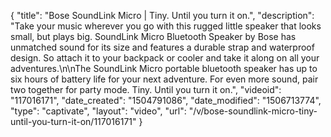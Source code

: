 {
    "title": "Bose SoundLink Micro | Tiny. Until you turn it on.",
    "description": "Take your music wherever you go with this rugged little speaker that looks small, but plays big. SoundLink Micro Bluetooth Speaker by Bose has unmatched sound for its size and features a durable strap and waterproof design. So attach it to your backpack or cooler and take it along on all your adventures.\n\nThe SoundLink Micro portable bluetooth speaker has up to six hours of battery life for your next adventure. For even more sound, pair two together for party mode. Tiny. Until you turn it on.",
    "videoid": "117016171",
    "date_created": "1504791086",
    "date_modified": "1506713774",
    "type": "captivate",
    "layout": "video",
    "url": "\/v\/bose-soundlink-micro-tiny-until-you-turn-it-on\/117016171"
}